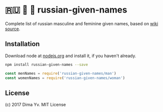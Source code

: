 # :ru: :man: :woman: russian-given-names

Complete list of russian masculine and feminine given names, based on [wiki source](https://ru.wikipedia.org/wiki/%D0%9A%D0%B0%D1%82%D0%B5%D0%B3%D0%BE%D1%80%D0%B8%D1%8F:%D0%98%D0%BC%D0%B5%D0%BD%D0%B0_%D0%BB%D1%8E%D0%B4%D0%B5%D0%B9).

## Installation

Download node at [nodejs.org](http://nodejs.org) and install it, if you haven't already.

```sh
npm install russian-given-names --save
```

```js
const menNames = require('russian-given-names/man')
const womenNames = require('russian-given-names/woman')
```


## License

(c) 2017 Dima Yv. MIT License
